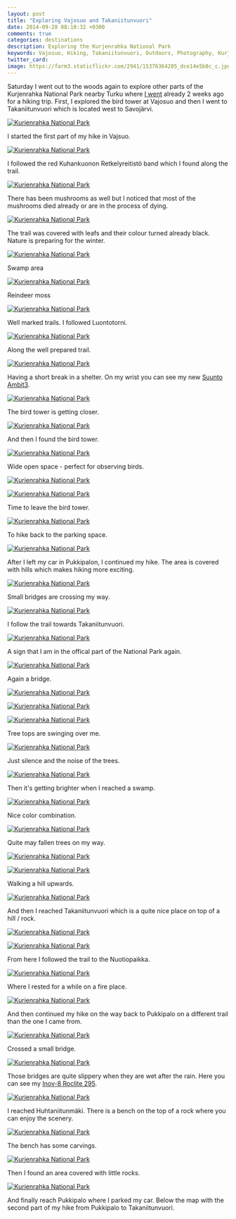 ```yaml
---
layout: post
title: "Exploring Vajosuo and Takaniitunvuori"
date: 2014-09-28 08:10:32 +0300
comments: true
categories: destinations
description: Exploring the Kurjenrahka National Park
keywords: Vajosuo, Hiking, Takaniitunvuori, Outdoors, Photography, Kurjenrahka
twitter_card:
image: https://farm3.staticflickr.com/2941/15376364205_dce14e5b8c_c.jpg
---
```

Saturday I went out to the woods again to explore other parts of the Kurjenrahka National Park nearby Turku where [I went](http://hikeventures.com/autumn-colors-around-lake-savojarvi/) already 2 weeks ago for a hiking trip. First, I explored the bird tower at Vajosuo and then I went to Takaniitunvuori which is located west to Savojärvi.

[![Kurjenrahka National Park](https://farm3.staticflickr.com/2941/15376364205_12fb4cc083_b.jpg)](https://www.flickr.com/photos/90204224@N07/15376364205 "Kurjenrahka National Park")

<!--more-->
I started the first part of my hike in Vajsuo. 

[![Kurjenrahka National Park](https://farm4.staticflickr.com/3927/15189720557_85be1cf084_b.jpg)](https://www.flickr.com/photos/90204224@N07/15189720557 "Kurjenrahka National Park")

I followed the red Kuhankuonon Retkelyreitistö band which I found along the trail.

[![Kurjenrahka National Park](https://farm4.staticflickr.com/3908/15189642148_e00d0bac72_b.jpg)](https://www.flickr.com/photos/90204224@N07/15189642148 "Kurjenrahka National Park")

There has been mushrooms as well but I noticed that most of the mushrooms died already or are in the process of dying.

[![Kurjenrahka National Park](https://farm4.staticflickr.com/3868/15376230445_3f9f0a280d_b.jpg)](https://www.flickr.com/photos/90204224@N07/15376230445 "Kurjenrahka National Park")

The trail was covered with leafs and their colour turned already black. Nature is preparing for the winter.

[![Kurjenrahka National Park](https://farm4.staticflickr.com/3906/15189732947_5566ca1460_b.jpg)](https://www.flickr.com/photos/90204224@N07/15189732947 "Kurjenrahka National Park")

Swamp area

[![Kurjenrahka National Park](https://farm3.staticflickr.com/2947/15189561480_13491f335f_b.jpg)](https://www.flickr.com/photos/90204224@N07/15189561480 "Kurjenrahka National Park")

Reindeer moss

[![Kurjenrahka National Park](https://farm4.staticflickr.com/3879/15373083281_deaed5f69d_b.jpg)](https://www.flickr.com/photos/90204224@N07/15373083281/in/photostream/ "Kurjenrahka National Park")

Well marked trails. I followed Luontotorni.

[![Kurjenrahka National Park](https://farm4.staticflickr.com/3918/15189510769_b150dc109e_b.jpg)](https://www.flickr.com/photos/90204224@N07/15189510769 "Kurjenrahka National Park")

Along the well prepared trail.

[![Kurjenrahka National Park](https://farm3.staticflickr.com/2949/15376253425_5423539a80_b.jpg)](https://www.flickr.com/photos/90204224@N07/15376253425 "Kurjenrahka National Park")

Having a short break in a shelter. On my wrist you can see my new [Suunto Ambit3](http://hikeventures.com/suunto-ambit3-ambit2-worth-upgrade/).

[![Kurjenrahka National Park](https://farm4.staticflickr.com/3909/15189754297_342d341986_b.jpg)](https://www.flickr.com/photos/90204224@N07/15189754297 "Kurjenrahka National Park")

The bird tower is getting closer.

[![Kurjenrahka National Park](https://farm4.staticflickr.com/3879/15353261076_9edd4d7375_b.jpg)](https://www.flickr.com/photos/90204224@N07/15353261076 "Kurjenrahka National Park")

And then I found the bird tower.

[![Kurjenrahka National Park](https://farm3.staticflickr.com/2941/15189764147_3bceb3f9ca_b.jpg)](https://www.flickr.com/photos/90204224@N07/15189764147 "Kurjenrahka National Park")

Wide open space - perfect for observing birds.

[![Kurjenrahka National Park](https://farm4.staticflickr.com/3847/15376268905_d6723bab3e_b.jpg)](https://www.flickr.com/photos/90204224@N07/15376268905 "Kurjenrahka National Park")

[![Kurjenrahka National Park](https://farm3.staticflickr.com/2941/15353272466_287bc144f6_b.jpg)](https://www.flickr.com/photos/90204224@N07/15353272466 "Kurjenrahka National Park")

Time to leave the bird tower.

[![Kurjenrahka National Park](https://farm3.staticflickr.com/2947/15189778937_5e20c933c0_b.jpg)](https://www.flickr.com/photos/90204224@N07/15189778937 "Kurjenrahka National Park")

To hike back to the parking space.

[![Kurjenrahka National Park](https://farm4.staticflickr.com/3835/15189605130_c3b7f6cdf3_b.jpg)](https://www.flickr.com/photos/90204224@N07/15189605130 "Kurjenrahka National Park")

After I left my car in Pukkipalon, I continued my hike. The area is covered with hills which makes hiking more exciting.

[![Kurjenrahka National Park](https://farm4.staticflickr.com/3877/15375996792_67d5008ddc_b.jpg)](https://www.flickr.com/photos/90204224@N07/15375996792 "Kurjenrahka National Park")

Small bridges are crossing my way.

[![Kurjenrahka National Park](https://farm4.staticflickr.com/3870/15373134181_11223a3a06_b.jpg)](https://www.flickr.com/photos/90204224@N07/15373134181 "Kurjenrahka National Park")

I follow the trail towards Takaniitunvuori.

[![Kurjenrahka National Park](https://farm4.staticflickr.com/3848/15189795377_864de64e90_b.jpg)](https://www.flickr.com/photos/90204224@N07/15189795377 "Kurjenrahka National Park")

A sign that I am in the offical part of the National Park again.

[![Kurjenrahka National Park](https://farm3.staticflickr.com/2942/15189799717_d04e46c329_b.jpg)](https://www.flickr.com/photos/90204224@N07/15189799717 "Kurjenrahka National Park")

Again a bridge.

[![Kurjenrahka National Park](https://farm4.staticflickr.com/3854/15189807907_5562e28767_b.jpg)](https://www.flickr.com/photos/90204224@N07/15189807907 "Kurjenrahka National Park")

[![Kurjenrahka National Park](https://farm4.staticflickr.com/3920/15373155031_8fbfd2fe02_b.jpg)](https://www.flickr.com/photos/90204224@N07/15373155031 "Kurjenrahka National Park")

[![Kurjenrahka National Park](https://farm4.staticflickr.com/3854/15373162371_c7059932de_b.jpg)](https://www.flickr.com/photos/90204224@N07/15373162371 "Kurjenrahka National Park")

Tree tops are swinging over me.

[![Kurjenrahka National Park](https://farm4.staticflickr.com/3853/15353325736_f9330d1f42_b.jpg)](https://www.flickr.com/photos/90204224@N07/15353325736 "Kurjenrahka National Park")

Just silence and the noise of the trees.

[![Kurjenrahka National Park](https://farm3.staticflickr.com/2950/15376040312_04ecbbbf1c_b.jpg)](https://www.flickr.com/photos/90204224@N07/15376040312 "Kurjenrahka National Park")

Then it's getting brighter when I reached a swamp.

[![Kurjenrahka National Park](https://farm3.staticflickr.com/2941/15189840037_4232a526cb_b.jpg)](https://www.flickr.com/photos/90204224@N07/15189840037 "Kurjenrahka National Park")

Nice color combination.

[![Kurjenrahka National Park](https://farm4.staticflickr.com/3899/15189845717_d2cc1a5402_b.jpg)](https://www.flickr.com/photos/90204224@N07/15189845717 "Kurjenrahka National Park")

Quite may fallen trees on my way.

[![Kurjenrahka National Park](https://farm3.staticflickr.com/2941/15353353696_e42ce032c8_b.jpg)](https://www.flickr.com/photos/90204224@N07/15353353696 "Kurjenrahka National Park")

[![Kurjenrahka National Park](https://farm3.staticflickr.com/2949/15189774078_7c2a7de659_b.jpg)](https://www.flickr.com/photos/90204224@N07/15189774078 "Kurjenrahka National Park")

Walking a hill upwards.

[![Kurjenrahka National Park](https://farm3.staticflickr.com/2950/15189779198_6b7a1be66c_b.jpg)](https://www.flickr.com/photos/90204224@N07/15189779198 "Kurjenrahka National Park")

And then I reached Takaniitunvuori which is a quite nice place on top of a hill / rock.

[![Kurjenrahka National Park](https://farm3.staticflickr.com/2947/15376078622_3c9513565e_b.jpg)](https://www.flickr.com/photos/90204224@N07/15376078622 "Kurjenrahka National Park")

[![Kurjenrahka National Park](https://farm4.staticflickr.com/3903/15376374325_ea564695e7_b.jpg)](https://www.flickr.com/photos/90204224@N07/15376374325 "Kurjenrahka National Park")

From here I followed the trail to the Nuotiopaikka.

[![Kurjenrahka National Park](https://farm4.staticflickr.com/3920/15376378155_c35a63b42a_b.jpg)](https://www.flickr.com/photos/90204224@N07/15376378155 "Kurjenrahka National Park")

Where I rested for a while on a fire place.

[![Kurjenrahka National Park](https://farm3.staticflickr.com/2947/15189880397_83cd2ab89f_b.jpg)](https://www.flickr.com/photos/90204224@N07/15189880397 "Kurjenrahka National Park")

And then continued my hike on the way back to Pukkipalo on a different trail than the one I came from.

[![Kurjenrahka National Park](https://farm4.staticflickr.com/3918/15189803228_fca1a0dc07_b.jpg)](https://www.flickr.com/photos/90204224@N07/15189803228 "Kurjenrahka National Park")

Crossed a small bridge.

[![Kurjenrahka National Park](https://farm3.staticflickr.com/2942/15189713140_cf23bd9412_b.jpg)](https://www.flickr.com/photos/90204224@N07/15189713140 "Kurjenrahka National Park")

Those bridges are quite slippery when they are wet after the rain. Here you can see my [Inov-8 Roclite 295](http://hikeventures.com/gear-review-inov-8-roclite-295/).

[![Kurjenrahka National Park](https://farm3.staticflickr.com/2946/15353394876_196292fde0_b.jpg)](https://www.flickr.com/photos/90204224@N07/15353394876 "Kurjenrahka National Park")

I reached Huhtaniitunmäki. There is a bench on the top of a rock where you can enjoy the scenery.

[![Kurjenrahka National Park](https://farm4.staticflickr.com/3897/15189721180_ae9cd38139_b.jpg)](https://www.flickr.com/photos/90204224@N07/15189721180 "Kurjenrahka National Park")

The bench has some carvings.

[![Kurjenrahka National Park](https://farm3.staticflickr.com/2941/15189902577_50771c9963_b.jpg)](https://www.flickr.com/photos/90204224@N07/15189902577 "Kurjenrahka National Park")

Then I found an area covered with little rocks.

[![Kurjenrahka National Park](https://farm4.staticflickr.com/3895/15189729870_f2726d3bc6_b.jpg)](https://www.flickr.com/photos/90204224@N07/15189729870 "Kurjenrahka National Park")

And finally reach Pukkipalo where I parked my car. Below the map with the second part of my hike from Pukkipalo to Takaniitunvuori.